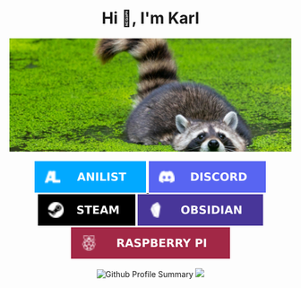 <h1 align="center">Hi 👋, I'm Karl
</h1>

![Banner](Banner.png)

<p align="center">
<a href="https://anilist.co/user/Thetheus/">
<img src="badges/Anilist.svg" alt="Anilist">
</a>
<img src="badges/Discord.svg" alt="Discord">
<img src="badges/Steam.svg" alt="Steam">
<a href="https://github.com/karl-zschiebsch/vault">
<img src="badges/Obsidian.svg" alt="Obsidian">
</a>
<img src="badges/RasberryPi.svg" alt="Rasberry Pi">
</p>

<p align="center">
<img src="https://github-profile-summary-cards.vercel.app/api/cards/profile-details?username=Kiyotoko&theme=tokyonight" alt="Github Profile Summary">
<img src="https://github-readme-stats.vercel.app/api/top-langs/?username=Kiyotoko&theme=tokyonight&layout=compact&langs_count=10">
</p>